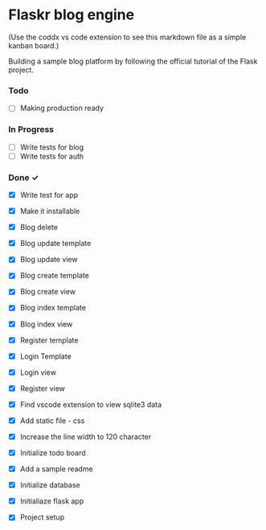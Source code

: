 # Flaskr blog engine

(Use the coddx vs code extension to see this markdown file as a simple kanban board.)

Building a sample blog platform by following the official tutorial of the Flask project. 


### Todo

- [ ] Making production ready  

### In Progress

- [ ] Write tests for blog  
- [ ] Write tests for auth  

### Done ✓

- [x] Write test for app  
- [x] Make it installable  
- [x] Blog delete  
- [x] Blog update template  
- [x] Blog update view  
- [x] Blog create template  
- [x] Blog create view  
- [x] Blog index template  
- [x] Blog index view  
- [x] Register template  
- [x] Login Template  
- [x] Login view  
- [x] Register view  
- [x] Find vscode extension to view sqlite3 data  
- [x] Add static file - css  
- [x] Increase the line width to 120 character  
- [x] Initialize todo board  
- [x] Add a sample readme  
- [x] Initialize database  
- [x] Initialiaze flask app  
- [x] Project setup  

